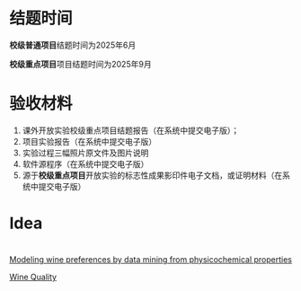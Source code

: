 # 结题时间

**校级普通项目**结题时间为2025年6月

**校级重点项目**项目结题时间为2025年9月

# 验收材料

1. 课外开放实验校级重点项目结题报告（在系统中提交电子版）；
2. 项目实验报告（在系统中提交电子版）
3. 实验过程三幅照片原文件及图片说明
4. 软件源程序（在系统中提交电子版）
5. 源于**校级重点项目**开放实验的标志性成果影印件电子文档，或证明材料（在系统中提交电子版）

# Idea

# 

[Modeling wine preferences by data mining from physicochemical properties](https://www.sciencedirect.com/science/article/abs/pii/S0167923609001377#preview-section-snippets)

[ Wine Quality](https://www.kaggle.com/code/mehdigoldoust/wine-quality/notebook)

